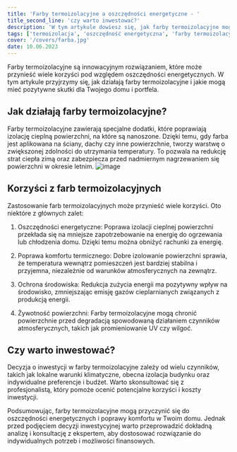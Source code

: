 ```yaml
---
title: 'Farby termoizolacyjne a oszczędności energetyczne - '
title_second_line: 'czy warto inwestować?'
description: 'W tym artykule dowiesz się, jak farby termoizolacyjne mogą przyczynić się do oszczędności energetycznych w Twoim domu. Poznasz korzyści z ich stosowania oraz informacje na temat inwestycji w farby termoizolacyjne. Czy warto zainwestować w ten rodzaj produktu? Sprawdź sam!'
tags: ['termoizolacja', 'oszczędność energetyczna', 'farby termoizolacyjne']
cover: '/covers/farba.jpg'
date: 10.06.2023
---
```


Farby termoizolacyjne są innowacyjnym rozwiązaniem, które może przynieść wiele korzyści pod względem oszczędności energetycznych. W tym artykule przyjrzymy się, jak działają farby termoizolacyjne i jakie mogą mieć pozytywne skutki dla Twojego domu i portfela.

## Jak działają farby termoizolacyjne?

Farby termoizolacyjne zawierają specjalne dodatki, które poprawiają izolację cieplną powierzchni, na które są nanoszone. Dzięki temu, gdy farba jest aplikowana na ściany, dachy czy inne powierzchnie, tworzy warstwę o zwiększonej zdolności do utrzymania temperatury. To pozwala na redukcję strat ciepła zimą oraz zabezpiecza przed nadmiernym nagrzewaniem się powierzchni w okresie letnim.
![image](/covers/farba.jpg)

## Korzyści z farb termoizolacyjnych

Zastosowanie farb termoizolacyjnych może przynieść wiele korzyści. Oto niektóre z głównych zalet:

1. Oszczędności energetyczne: Poprawa izolacji cieplnej powierzchni przekłada się na mniejsze zapotrzebowanie na energię do ogrzewania lub chłodzenia domu. Dzięki temu można obniżyć rachunki za energię.

2. Poprawa komfortu termicznego: Dobre izolowanie powierzchni sprawia, że temperatura wewnątrz pomieszczeń jest bardziej stabilna i przyjemna, niezależnie od warunków atmosferycznych na zewnątrz.

3. Ochrona środowiska: Redukcja zużycia energii ma pozytywny wpływ na środowisko, zmniejszając emisję gazów cieplarnianych związanych z produkcją energii.

4. Żywotność powierzchni: Farby termoizolacyjne mogą chronić powierzchnie przed degradacją spowodowaną działaniem czynników atmosferycznych, takich jak promieniowanie UV czy wilgoć.

## Czy warto inwestować?

Decyzja o inwestycji w farby termoizolacyjne zależy od wielu czynników, takich jak lokalne warunki klimatyczne, obecna izolacja budynku oraz indywidualne preferencje i budżet. Warto skonsultować się z profesjonalistą, który pomoże ocenić potencjalne korzyści i koszty inwestycji.

Podsumowując, farby termoizolacyjne mogą przyczynić się do oszczędności energetycznych i poprawy komfortu w Twoim domu. Jednak przed podjęciem decyzji inwestycyjnej warto przeprowadzić dokładną analizę i konsultację z ekspertem, aby dostosować rozwiązanie do indywidualnych potrzeb i możliwości finansowych.
